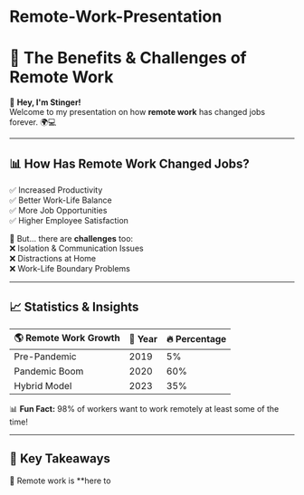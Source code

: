 # Remote-Work-Presentation

# 🚀 The Benefits & Challenges of Remote Work  

👋 **Hey, I'm Stinger!**  
Welcome to my presentation on how **remote work** has changed jobs forever. 🌍💻  

---

## 📊 How Has Remote Work Changed Jobs?  
✅ Increased Productivity  
✅ Better Work-Life Balance  
✅ More Job Opportunities  
✅ Higher Employee Satisfaction  

🚨 But... there are **challenges** too:  
❌ Isolation & Communication Issues  
❌ Distractions at Home  
❌ Work-Life Boundary Problems  

---

## 📈 Statistics & Insights  

| 🌎 Remote Work Growth | 📅 Year | 🔥 Percentage |
|-----------------|------|------------|
| Pre-Pandemic | 2019 | 5% |
| Pandemic Boom | 2020 | 60% |
| Hybrid Model | 2023 | 35% |

📊 **Fun Fact:** 98% of workers want to work remotely at least some of the time!  

---

## 🎯 Key Takeaways  
🔹 Remote work is **here to


